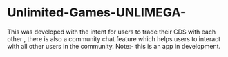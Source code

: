 # Unlimited-Games-UNLIMEGA-
This was developed with the intent for users to trade their CDS with each other , there is also a community chat feature which helps users to interact with all other users in the community.       Note:- this is an app in development.
